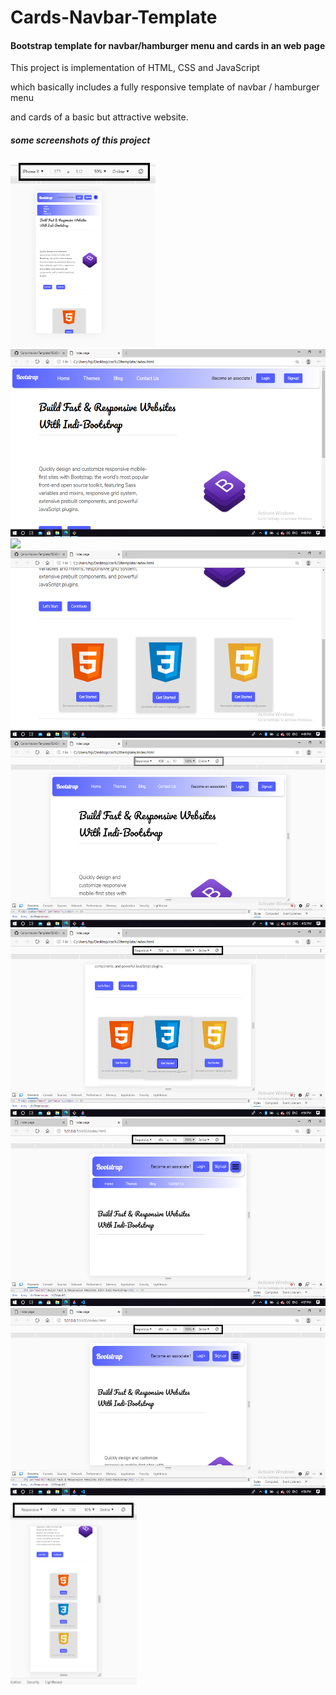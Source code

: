 # Cards-Navbar-Template

<h4>Bootstrap template for navbar/hamburger menu and cards in an web page</h4>
<p>This project is implementation of HTML, CSS and JavaScript<p>
<p>which basically includes a fully responsive template of navbar / hamburger menu</p>
<p>and cards of a basic but attractive website.</p>
<h5> some screenshots of this project</h5>
<img src="https://github.com/mihirverma7781/Cards-Navbar-Template/blob/master/css%20template/iphonex.png" height="300px",width ="2300px">
<img src="https://github.com/mihirverma7781/Cards-Navbar-Template/blob/master/css%20template/ss.png" height="300px",width ="300px">
<img src="https://github.com/mihirverma7781/Cards-Navbar-Template/blob/master/css%20template/ss1.png" height="300px",width ="300px">
<img src="https://github.com/mihirverma7781/Cards-Navbar-Template/blob/master/css%20template/ss2.png" height="300px",width ="300px">
<img src="https://github.com/mihirverma7781/Cards-Navbar-Template/blob/master/css%20template/ss3.png" height="300px",width ="300px">
<img src="https://github.com/mihirverma7781/Cards-Navbar-Template/blob/master/css%20template/ss4.png" height="300px",width ="300px">
<img src="https://github.com/mihirverma7781/Cards-Navbar-Template/blob/master/css%20template/ss5.png" height="300px",width ="300px">
<img src="https://github.com/mihirverma7781/Cards-Navbar-Template/blob/master/css%20template/ss6.png" height="300px",width ="300px">
<img src="https://github.com/mihirverma7781/Cards-Navbar-Template/blob/master/css%20template/ss7.png" height="300px",width ="300px">
